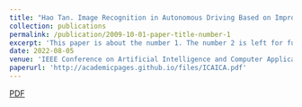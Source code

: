 ```yaml
---
title: "Hao Tan. Image Recognition in Autonomous Driving Based on Improved Swin Transformer"
collection: publications
permalink: /publication/2009-10-01-paper-title-number-1
excerpt: 'This paper is about the number 1. The number 2 is left for future work.'
date: 2022-08-05
venue: 'IEEE Conference on Artificial Intelligence and Computer Applications'
paperurl: 'http://academicpages.github.io/files/ICAICA.pdf'
---
```



[PDF](http://academicpages.github.io/files/ICAICA.pdf)

